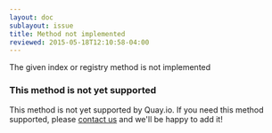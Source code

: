 ```yaml
---
layout: doc
sublayout: issue
title: Method not implemented
reviewed: 2015-05-18T12:10:58-04:00
---
```

The given index or registry method is not implemented

### This method is not yet supported

This method is not yet supported by Quay.io. If you need this method supported, please [contact us](https://quay.io/contact) and we'll be happy to add it!
